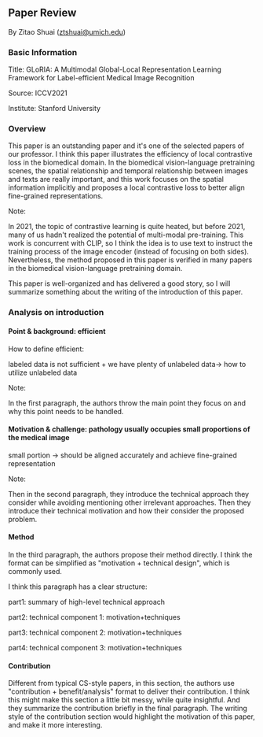 ## Paper Review

By Zitao Shuai (ztshuai@umich.edu) 

### Basic Information

Title: GLoRIA: A Multimodal Global-Local Representation Learning Framework for Label-efficient Medical Image Recognition

Source: ICCV2021

Institute: Stanford University

### Overview

This paper is an outstanding paper and it's one of the selected papers of our professor. I think this paper illustrates the efficiency of local contrastive loss in the biomedical domain. In the biomedical vision-language pretraining scenes, the spatial relationship and temporal relationship between images and texts are really important, and this work focuses on the spatial information implicitly and proposes a local contrastive loss to better align fine-grained representations.

Note:

In 2021, the topic of contrastive learning is quite heated, but before 2021, many of us hadn't realized the potential of multi-modal pre-training. This work is concurrent with CLIP, so I think the idea is to use text to instruct the training process of the image encoder (instead of focusing on both sides). Nevertheless, the method proposed in this paper is verified in many papers in the biomedical vision-language pretraining domain. 

This paper is well-organized and has delivered a good story, so I will summarize something about the writing of the introduction of this paper.

### Analysis on introduction

#### Point & background: efficient

How to define efficient:

labeled data is not sufficient + we have plenty of unlabeled data-> how to utilize unlabeled data

Note:

In the first paragraph, the authors throw the main point they focus on and why this point needs to be handled. 

#### Motivation & challenge: pathology usually occupies small proportions of the medical image

small portion -> should be aligned accurately and achieve fine-grained representation

Note:

Then in the second paragraph, they introduce the technical approach they consider while avoiding mentioning other irrelevant approaches. Then they introduce their technical motivation and how their consider the proposed problem.

#### Method

In the third paragraph, the authors propose their method directly. I think the format can be simplified as "motivation + technical design", which is commonly used.

I think this paragraph has a clear structure:

part1: summary of high-level technical approach

part2: technical component 1: motivation+techniques

part3: technical component 2: motivation+techniques

part4: technical component 3: motivation+techniques

#### Contribution

Different from typical CS-style papers, in this section, the authors use "contribution + benefit/analysis" format to deliver their contribution. I think this might make this section a little bit messy, while quite insightful. And they summarize the contribution briefly in the final paragraph. The writing style of the contribution section would highlight the motivation of this paper, and make it more interesting.
